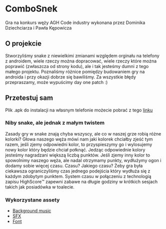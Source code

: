 # ComboSnek
Gra na konkurs węży AGH Code industry wykonana przez Dominika Dziechciarza i Pawła Kępowicza

## O projekcie
Stworzyliśmy snake z niewielkimi zmianami względem orginału na telefony z androidem, wiele rzeczy można dopracować, wiele rzeczy które można poprawić (zwłaszcza od strony kodu), ale i tak jesteśmy dumni z tego małego projektu. Poznaliśmy różnice pomiędzy budowaniem gry na androida i przy okazji dobrze się bawiliśmy. Za wszystkie błędy przepraszamy, może wypuścimy day one patch :)

## Przetestuj sam
Plik .apk do instalacji na własnym telefonie możecie pobrać z tego [linku](https://mega.nz/file/X8cgBITT#mOSBiN591x1mKkzSX6x7KjmqxvF4aR2PI5Z7Rbi1KKk)

### Niby snake, ale jednak z małym twistem
Zasady gry w snake znają chyba wszyscy, ale co w naszej grze robią różne kolorki? Głowa naszego węża mówi nam jaki kolorek chciałby zjeść tym razem, jeśli zjemy odpowiedni kolor, to przyspieszymy go i wylosujemy nowy kolor który będzie chciał połknąć. Jedząc odpowiednie kolory jesteśmy nagradzani większą liczbą punktów. Jeśli zjemy inny kolor to spowolnimy naszego węża, ale nadal otrzymamy punkty, wydłużymy ogon i dodamy sobie więcej czasu. Czasu? Jakiego czasu? Żeby gra była ciekawsza ograniczyliśmy czas jednego podejścia który wydłuża się z każdym zdobytym punktem. System czasu w połączeniu z technologią zapisu HighScore:tm: zapewni zabawe na długie godziny w krótkich sesjach takich jak posiadówka w toalecie.

### Wykorzystane assety
- [Background music](https://nicolemariet.itch.io/free-chiptune-song-galactik-funk)
- [SFX](https://jdwasabi.itch.io/8-bit-16-bit-sound-effects-pack)
- [Font](https://www.fontmirror.com/digital-numbers)
